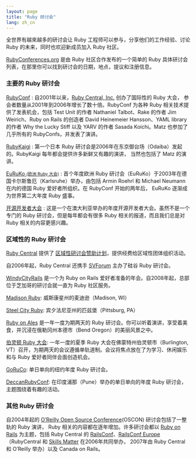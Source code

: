 ```yaml
---
layout: page
title: "Ruby 研讨会"
lang: zh_cn
---
```


全世界有越來越多的研讨会让 Ruby 工程师可以参与，分享他们的工作经验、讨论 Ruby 的未来，同时也欢迎新成员加入 Ruby 社区。

[RubyConferences.org][rc] 是由 Ruby 社区合作发布的一个简单的 Ruby 具体研讨会列表，在那里你可以找到研讨会的日期，地点，提议和注册信息。

### 主要的 Ruby 研讨会

[RubyConf][1]
: 自2001年以来，[Ruby Central, Inc.][2] 创办了国际性的 Ruby 大会，
参会者数量从2001年到2006年增长了数十倍。RubyConf 为各种 Ruby 相关技术提供了发表机会，包括
Test Unit 的作者 Nathaniel Talbot、Rake 的作者 Jim Weirich、Ruby on Rails
的创造者 David Heinemeier Hansson、YAML library 的作者 Why the Lucky Stiff 以及 YARV
的作者 Sasada Koichi。Matz 也参加了几乎所有的 RubyConfs，并发表了演讲。

[RubyKaigi][3]
: 第一个日本 Ruby 研讨会是2006年在东京御台场（Odaiba）发起的。RubyKaigi 每年都会提供许多新鲜又有趣的演讲，
当然也包括了 Matz 的演讲。

[EuRuKo <small>(欧洲 Ruby 大会)</small>][4]
: 首个年度欧洲 Ruby 研讨会（EuRuKo）于2003年在德国卡尔斯鲁厄（Karlsruhe）举办，由包括
 Armin Roehrl 和 Michael Neumann 在内的德国 Ruby 爱好者所组织。在 RubyConf 开始的两年后，
 EuRuKo 逐渐成为世界第二大年度 Ruby 盛事。

[开源开发者大会][5]
: 这是一个在澳大利亚举办的年度开源开发者大会。虽然不是一个专门的 Ruby 研讨会，但是每年都会有很多
Ruby 相关的报道，而且我们总是对 Ruby 相关的内容更感兴趣。

### 区域性的 Ruby 研讨会

[Ruby Central][2] 提供了 [区域性研讨会赞助计划][6]，提供经费给区域性团体组织活动。

自2006年起，Ruby Central 还携手 [SVForum][7] 主办了硅谷 Ruby 研讨会。

[WindyCityRails][9] 是一个为 Ruby on Rails 爱好者准备的年会。自2008年起，总部位于芝加哥的研讨会就一直为 Ruby 社区服务。

[Madison Ruby][15]: 威斯康星州的麦迪逊（Madison, WI）

[Steel City Ruby][16]: 宾夕法尼亚州的匹兹堡（Pittsburg, PA）

[Ruby on Ales][17] 是一年一度为期两天的 Ruby 研讨会。你可以听着演讲，享受着美食，并沉浸在俄勒冈州本德市（Bend Oregon）的美丽风景之中。

[伯灵顿 Ruby 大会][18]: 一年一度的夏季 Ruby 大会在佛蒙特州伯灵顿市（Burlington, VT）召开，为期两天的会议遵循单轨道制。会议将焦点放在了为学习、休闲娱乐和与 Ruby 爱好者同伴会面创造机会。

[GoRuCo][19]: 单日单向的纽约年度 Ruby 研讨会。

[DeccanRubyConf][20]: 在印度浦那（Pune）举办的单日单向的年度 Ruby 研讨会，主题围绕着有趣的活动。

### 其他 Ruby 研讨会

自2004年起的 [O’Reilly Open Source Conference][10](OSCON) 研讨会包括了一整轨的 Ruby 演讲，
Ruby 相关的内容都在逐年增加。许多研讨会都以 [Ruby on Rails][11] 为主题，包括 Ruby Central 的
[RailsConf][12]、[RailsConf Europe][13]（RubyCentral 和 [Skills Matter][14] 在2006年共同举办，
2007年由 Ruby Central 和 O’Reilly 举办）以及 Canada on Rails。



[rc]: http://rubyconferences.org/
[1]: http://rubyconf.org/
[2]: http://rubycentral.org
[3]: http://rubykaigi.org/
[4]: http://euruko.org
[5]: http://www.osdc.com.au/
[6]: http://rubycentral.org/community/grant
[7]: http://www.svforum.org
[9]: http://windycityrails.org
[10]: http://conferences.oreillynet.com/os2006/
[11]: http://www.rubyonrails.org
[12]: http://www.railsconf.org
[13]: http://europe.railsconf.org
[14]: http://www.skillsmatter.com
[15]: http://madisonruby.org/
[16]: http://steelcityruby.org/
[17]: http://ruby.onales.com/
[18]: http://burlingtonrubyconference.com
[19]: http://goruco.com/
[20]: http://www.deccanrubyconf.org/
